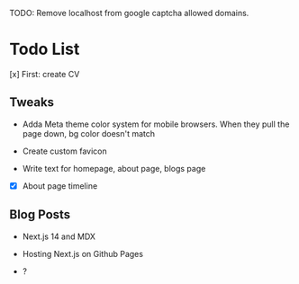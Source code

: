 TODO: Remove localhost from google captcha allowed domains.

# Todo List

[x] First: create CV

## Tweaks

- Adda Meta theme color system for mobile browsers. When they pull the page down, bg color doesn't match

- Create custom favicon

- Write text for homepage, about page, blogs page

- [x]  About page timeline

## Blog Posts

- Next.js 14 and MDX

- Hosting Next.js on Github Pages

- ?